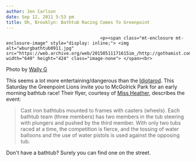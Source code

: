 ```yaml
---
author: Jen Carlson
date: Sep 12, 2011 5:53 pm
title: Oh, Brooklyn: Bathtub Racing Comes To Greenpoint
---
```


	
										<p><span class="mt-enclosure mt-enclosure-image" style="display: inline;"> <img alt="wburgbathtub0911.jpg" src="https://web.archive.org/web/20150511171615im_/http://gothamist.com/attachments/arts_jen/wburgbathtub0911.jpg" width="640" height="424" class="image-none"> </span><br>
<span class="photo_caption">Photo by <a href="https://web.archive.org/web/20150511171615/http://www.flickr.com/photos/wallyg/945437858/">Wally G</a></span></p>

<p>This seems a lot more entertaining/dangerous than the <a href="https://web.archive.org/web/20150511171615/http://gothamist.com/tags/idiotarod">Idiotarod</a>. This Saturday the Greenpoint Lions invite you to McGolrick Park for an early morning bathtub race! Their flyer, courtesy of <a href="https://web.archive.org/web/20150511171615/http://www.newyorkshitty.com/greenpoint-goodness/?p=66658">Miss Heather</a>, describes the event:</p>

<blockquote>Cast iron bathtubs mounted to frames with casters (wheels). Each bathtub team (three members) has two members in the tub steering with plungers and pushed by the third member. With only two tubs raced at a time, the competition is fierce, and the tossing of water balloons and the use of water pistols is used against the opposing tub.</blockquote>

<p>Don&apos;t have a bathtub? Surely you can find one on the street.</p>					
										
									
				